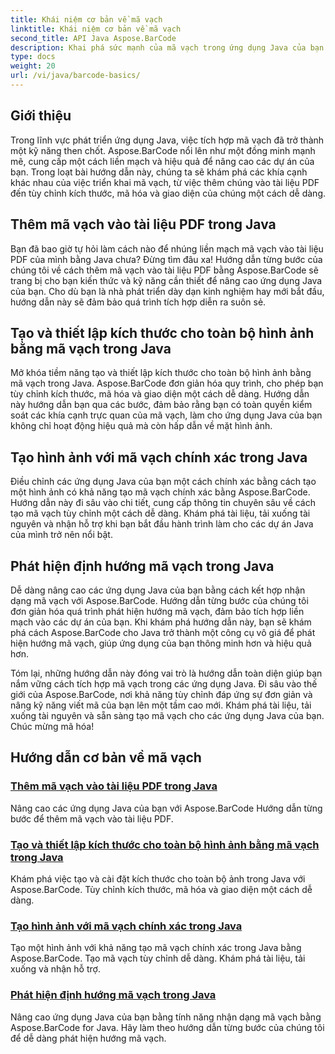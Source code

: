 ```yaml
---
title: Khái niệm cơ bản về mã vạch
linktitle: Khái niệm cơ bản về mã vạch
second_title: API Java Aspose.BarCode
description: Khai phá sức mạnh của mã vạch trong ứng dụng Java của bạn! Đi sâu vào các hướng dẫn của Aspose.BarCode để tích hợp, tùy chỉnh và nhận dạng liền mạch.
type: docs
weight: 20
url: /vi/java/barcode-basics/
---
```


## Giới thiệu

Trong lĩnh vực phát triển ứng dụng Java, việc tích hợp mã vạch đã trở thành một kỹ năng then chốt. Aspose.BarCode nổi lên như một đồng minh mạnh mẽ, cung cấp một cách liền mạch và hiệu quả để nâng cao các dự án của bạn. Trong loạt bài hướng dẫn này, chúng ta sẽ khám phá các khía cạnh khác nhau của việc triển khai mã vạch, từ việc thêm chúng vào tài liệu PDF đến tùy chỉnh kích thước, mã hóa và giao diện của chúng một cách dễ dàng.

## Thêm mã vạch vào tài liệu PDF trong Java

Bạn đã bao giờ tự hỏi làm cách nào để nhúng liền mạch mã vạch vào tài liệu PDF của mình bằng Java chưa? Đừng tìm đâu xa! Hướng dẫn từng bước của chúng tôi về cách thêm mã vạch vào tài liệu PDF bằng Aspose.BarCode sẽ trang bị cho bạn kiến thức và kỹ năng cần thiết để nâng cao ứng dụng Java của bạn. Cho dù bạn là nhà phát triển dày dạn kinh nghiệm hay mới bắt đầu, hướng dẫn này sẽ đảm bảo quá trình tích hợp diễn ra suôn sẻ.

## Tạo và thiết lập kích thước cho toàn bộ hình ảnh bằng mã vạch trong Java

Mở khóa tiềm năng tạo và thiết lập kích thước cho toàn bộ hình ảnh bằng mã vạch trong Java. Aspose.BarCode đơn giản hóa quy trình, cho phép bạn tùy chỉnh kích thước, mã hóa và giao diện một cách dễ dàng. Hướng dẫn này hướng dẫn bạn qua các bước, đảm bảo rằng bạn có toàn quyền kiểm soát các khía cạnh trực quan của mã vạch, làm cho ứng dụng Java của bạn không chỉ hoạt động hiệu quả mà còn hấp dẫn về mặt hình ảnh.

## Tạo hình ảnh với mã vạch chính xác trong Java

Điều chỉnh các ứng dụng Java của bạn một cách chính xác bằng cách tạo một hình ảnh có khả năng tạo mã vạch chính xác bằng Aspose.BarCode. Hướng dẫn này đi sâu vào chi tiết, cung cấp thông tin chuyên sâu về cách tạo mã vạch tùy chỉnh một cách dễ dàng. Khám phá tài liệu, tải xuống tài nguyên và nhận hỗ trợ khi bạn bắt đầu hành trình làm cho các dự án Java của mình trở nên nổi bật.

## Phát hiện định hướng mã vạch trong Java

Dễ dàng nâng cao các ứng dụng Java của bạn bằng cách kết hợp nhận dạng mã vạch với Aspose.BarCode. Hướng dẫn từng bước của chúng tôi đơn giản hóa quá trình phát hiện hướng mã vạch, đảm bảo tích hợp liền mạch vào các dự án của bạn. Khi khám phá hướng dẫn này, bạn sẽ khám phá cách Aspose.BarCode cho Java trở thành một công cụ vô giá để phát hiện hướng mã vạch, giúp ứng dụng của bạn thông minh hơn và hiệu quả hơn.

Tóm lại, những hướng dẫn này đóng vai trò là hướng dẫn toàn diện giúp bạn nắm vững cách tích hợp mã vạch trong các ứng dụng Java. Đi sâu vào thế giới của Aspose.BarCode, nơi khả năng tùy chỉnh đáp ứng sự đơn giản và nâng kỹ năng viết mã của bạn lên một tầm cao mới. Khám phá tài liệu, tải xuống tài nguyên và sẵn sàng tạo mã vạch cho các ứng dụng Java của bạn. Chúc mừng mã hóa!
## Hướng dẫn cơ bản về mã vạch
### [Thêm mã vạch vào tài liệu PDF trong Java](./adding-barcode-to-pdf-document/)
Nâng cao các ứng dụng Java của bạn với Aspose.BarCode Hướng dẫn từng bước để thêm mã vạch vào tài liệu PDF.
### [Tạo và thiết lập kích thước cho toàn bộ hình ảnh bằng mã vạch trong Java](./creating-setting-size-whole-picture-barcode/)
Khám phá việc tạo và cài đặt kích thước cho toàn bộ ảnh trong Java với Aspose.BarCode. Tùy chỉnh kích thước, mã hóa và giao diện một cách dễ dàng.
### [Tạo hình ảnh với mã vạch chính xác trong Java](./creating-image-exact-barcode/)
Tạo một hình ảnh với khả năng tạo mã vạch chính xác trong Java bằng Aspose.BarCode. Tạo mã vạch tùy chỉnh dễ dàng. Khám phá tài liệu, tải xuống và nhận hỗ trợ.
### [Phát hiện định hướng mã vạch trong Java](./detecting-barcode-orientation/)
Nâng cao ứng dụng Java của bạn bằng tính năng nhận dạng mã vạch bằng Aspose.BarCode for Java. Hãy làm theo hướng dẫn từng bước của chúng tôi để dễ dàng phát hiện hướng mã vạch.